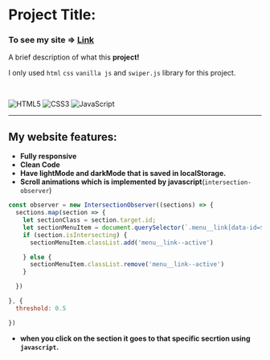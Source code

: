 
# Project Title:
### To see my site =>  <a href="https://poudeh.github.io/portfolio/">Link</a>

A brief description of what this  **project!**

I only used `html` `css` `vanilla js`  and `swiper.js` library for this project.

</br>

<a>![HTML5](https://img.shields.io/badge/html5-%23E34F26.svg?style=for-the-badge&logo=html5&logoColor=white) ![CSS3](https://img.shields.io/badge/css3-%231572B6.svg?style=for-the-badge&logo=css3&logoColor=white) ![JavaScript](https://img.shields.io/badge/javascript-%23323330.svg?style=for-the-badge&logo=javascript&logoColor=%23F7DF1E)
</a>

___

## My website features:
- **Fully responsive**
-  **Clean Code**
- **Have lightMode and darkMode that is saved in localStorage.**
- **Scroll animations which is implemented by javascript**(`intersection-observer`)

```javascript
const observer = new IntersectionObserver((sections) => {
  sections.map(section => {
    let sectionClass = section.target.id;
    let sectionMenuItem = document.querySelector(`.menu__link[data-id=${sectionClass}]`)
    if (section.isIntersecting) {
      sectionMenuItem.classList.add('menu__link--active')

    } else {
      sectionMenuItem.classList.remove('menu__link--active')
    }

  })

}, {
  threshold: 0.5

})

```
- **when you click on the section it goes to that specific secrtion using `javascript`.**



